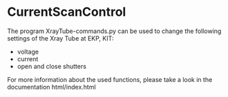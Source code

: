 # CurrentScanControl
The program XrayTube-commands.py can be used to change the following settings of the Xray Tube at EKP, KIT: 
- voltage
- current
- open and close shutters

For more information about the used functions, please take a look in the documentation html/index.html
